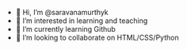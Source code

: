 - 👋 Hi, I’m @saravanamurthyk
- 👀 I’m interested in learning and teaching
- 🌱 I’m currently learning Github
- 💞️ I’m looking to collaborate on HTML/CSS/Python

<!---
saravanamurthyk/saravanamurthyk is a ✨ special ✨ repository because its `README.md` (this file) appears on your GitHub profile.
You can click the Preview link to take a look at your changes.
--->
